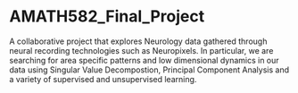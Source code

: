 # AMATH582_Final_Project
A collaborative project that explores Neurology data gathered through neural recording technologies such as Neuropixels. In particular, we are searching for area specific patterns and low dimensional dynamics in our data using Singular Value Decompostion, Principal Component Analysis and a variety of supervised and unsupervised learning. 
